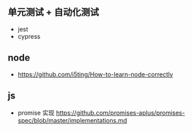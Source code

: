 ## 单元测试 + 自动化测试
- jest
- cypress

## node
- https://github.com/i5ting/How-to-learn-node-correctly


## js
- promise 实现
https://github.com/promises-aplus/promises-spec/blob/master/implementations.md